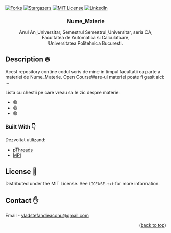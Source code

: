 <div id="top">

<!-- PROJECT SHIELDS -->
[![Forks][forks-shield]][forks-url]
[![Stargazers][stars-shield]][stars-url]
[![MIT License][license-shield]][license-url]
[![LinkedIn][linkedin-shield]][linkedin-url]


<h3 align="center">Nume_Materie</h3>

  <p align="center">
    Anul An_Universitar, Semestrul Semestrul_Universitar, seria CA,
    <br />
    Facultatea de Automatica si Calculatoare,
    <br />
    Universitatea Politehnica Bucuresti.
  </p>
</div>


<!-- PROJECT DESCRIPTION -->
## Description :fire:

Acest repository contine codul scris de mine in timpul facultatii ca parte a materiei de Nume_Materie.
Open CourseWare-ul materiei poate fi gasit aici: ...

Lista cu chestii pe care vreau sa le zic despre materie:
* :smile:
* :smile:
* :smile:

### Built With :point_down:
Dezvoltat utilizand:
* [pThreads](https://www.cs.cmu.edu/afs/cs/academic/class/15492-f07/www/pthreads.html)
* [MPI](https://www.open-mpi.org/)

<!-- LICENSE -->
## License :facepunch:

Distributed under the MIT License. See `LICENSE.txt` for more information.

<!-- CONTACT -->
## Contact :hand:
Email - vladstefandieaconu@gmail.com
<p align="right">(<a href="#top">back to top</a>)</p>

<!-- MARKDOWN LINKS & IMAGES -->
<!-- https://www.markdownguide.org/basic-syntax/#reference-style-links -->
[forks-shield]: https://img.shields.io/github/forks/VladStefanDieaconu/repository_materie.svg
[forks-url]: https://github.com/VladStefanDieaconu/repository_materie/network/members
[stars-shield]: https://img.shields.io/github/stars/VladStefanDieaconu/repository_materie.svg
[stars-url]: https://github.com/VladStefanDieaconu/repository_materie/stargazers
[license-shield]: https://img.shields.io/github/license/VladStefanDieaconu/repository_materie.svg
[license-url]: https://github.com/VladStefanDieaconu/repository_materie/blob/master/LICENSE.txt
[linkedin-shield]: https://img.shields.io/badge/-LinkedIn-black.svg?&logo=linkedin&colorB=555
[linkedin-url]: https://linkedin.com/in/VladStefanDieaconu
